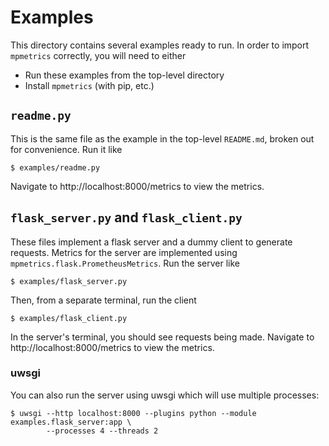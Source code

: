 <!-- SPDX-License-Identifier: CC-BY-SA-3.0 -->
<!-- Copyright (C) 2022 Sean Anderson <seanga2@gmail.com> -->
# Examples

This directory contains several examples ready to run. In order to import
`mpmetrics` correctly, you will need to either

* Run these examples from the top-level directory
* Install `mpmetrics` (with pip, etc.)

## `readme.py`

This is the same file as the example in the top-level `README.md`, broken out
for convenience. Run it like

```
$ examples/readme.py
```

Navigate to http://localhost:8000/metrics to view the metrics.

## `flask_server.py` and `flask_client.py`

These files implement a flask server and a dummy client to generate requests.
Metrics for the server are implemented using
`mpmetrics.flask.PrometheusMetrics`. Run the server like

```
$ examples/flask_server.py
```

Then, from a separate terminal, run the client

```
$ examples/flask_client.py
```

In the server's terminal, you should see requests being made. Navigate to
http://localhost:8000/metrics to view the metrics.

### uwsgi

You can also run the server using uwsgi which will use multiple processes:

```
$ uwsgi --http localhost:8000 --plugins python --module examples.flask_server:app \
        --processes 4 --threads 2
```
